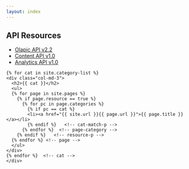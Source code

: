```yaml
---
layout: index
---
```


<div class="home">


  <div class="container">
    <div class="row">
    <div class="col-md-3">
      <h2>API Resources</h2>
      <ul>
        <li><a href="http://apidoc.olapic.com/" target="_blank">Olapic API v2.2</a></li>
        <li><a href="http://content-api-docs.photorank.me" target="_blank">Content API v1.0</a></li>
        <li><a href="http://data.photorank.me/api.html" target="_blank">Analytics API v1.0</a></li>
      </ul>
    </div>
    
    {% for cat in site.category-list %}
    <div class="col-md-3">
      <h2>{{ cat }}</h2>
      <ul>
      {% for page in site.pages %}
        {% if page.resource == true %}
          {% for pc in page.categories %}
            {% if pc == cat %}
            <li><a href="{{ site.url }}{{ page.url }}">{{ page.title }}</a></li>
            {% endif %}   <!-- cat-match-p -->
          {% endfor %}  <!-- page-category -->
        {% endif %}   <!-- resource-p -->
      {% endfor %} <!-- page -->
      </ul>
    </div>
    {% endfor %}  <!-- cat -->
    </div>
  </div>





</div>

